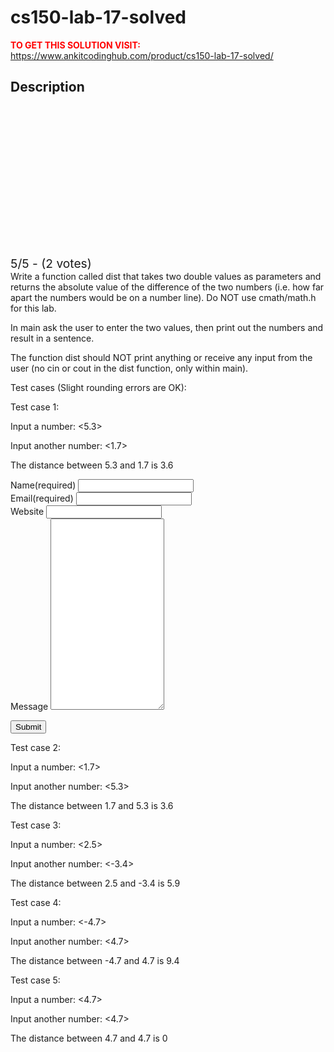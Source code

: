 # cs150-lab-17-solved



**<span style='color:red'>TO GET THIS SOLUTION VISIT:</span>** https://www.ankitcodinghub.com/product/cs150-lab-17-solved/

<h2>Description</h2>



<div class="kk-star-ratings kksr-auto kksr-align-center kksr-valign-top" data-payload="{&quot;align&quot;:&quot;center&quot;,&quot;id&quot;:&quot;128263&quot;,&quot;slug&quot;:&quot;default&quot;,&quot;valign&quot;:&quot;top&quot;,&quot;ignore&quot;:&quot;&quot;,&quot;reference&quot;:&quot;auto&quot;,&quot;class&quot;:&quot;&quot;,&quot;count&quot;:&quot;2&quot;,&quot;legendonly&quot;:&quot;&quot;,&quot;readonly&quot;:&quot;&quot;,&quot;score&quot;:&quot;5&quot;,&quot;starsonly&quot;:&quot;&quot;,&quot;best&quot;:&quot;5&quot;,&quot;gap&quot;:&quot;4&quot;,&quot;greet&quot;:&quot;Rate this product&quot;,&quot;legend&quot;:&quot;5\/5 - (2 votes)&quot;,&quot;size&quot;:&quot;24&quot;,&quot;title&quot;:&quot;CS150  Lab 17 Solved&quot;,&quot;width&quot;:&quot;138&quot;,&quot;_legend&quot;:&quot;{score}\/{best} - ({count} {votes})&quot;,&quot;font_factor&quot;:&quot;1.25&quot;}">
            
<div class="kksr-stars">
    
<div class="kksr-stars-inactive">
            <div class="kksr-star" data-star="1" style="padding-right: 4px">
            

<div class="kksr-icon" style="width: 24px; height: 24px;"></div>
        </div>
            <div class="kksr-star" data-star="2" style="padding-right: 4px">
            

<div class="kksr-icon" style="width: 24px; height: 24px;"></div>
        </div>
            <div class="kksr-star" data-star="3" style="padding-right: 4px">
            

<div class="kksr-icon" style="width: 24px; height: 24px;"></div>
        </div>
            <div class="kksr-star" data-star="4" style="padding-right: 4px">
            

<div class="kksr-icon" style="width: 24px; height: 24px;"></div>
        </div>
            <div class="kksr-star" data-star="5" style="padding-right: 4px">
            

<div class="kksr-icon" style="width: 24px; height: 24px;"></div>
        </div>
    </div>
    
<div class="kksr-stars-active" style="width: 138px;">
            <div class="kksr-star" style="padding-right: 4px">
            

<div class="kksr-icon" style="width: 24px; height: 24px;"></div>
        </div>
            <div class="kksr-star" style="padding-right: 4px">
            

<div class="kksr-icon" style="width: 24px; height: 24px;"></div>
        </div>
            <div class="kksr-star" style="padding-right: 4px">
            

<div class="kksr-icon" style="width: 24px; height: 24px;"></div>
        </div>
            <div class="kksr-star" style="padding-right: 4px">
            

<div class="kksr-icon" style="width: 24px; height: 24px;"></div>
        </div>
            <div class="kksr-star" style="padding-right: 4px">
            

<div class="kksr-icon" style="width: 24px; height: 24px;"></div>
        </div>
    </div>
</div>
                

<div class="kksr-legend" style="font-size: 19.2px;">
            5/5 - (2 votes)    </div>
    </div>
Write a function called dist that takes two double values as parameters and returns the absolute value of the difference of the two numbers (i.e. how far apart the numbers would be on a number line). Do NOT use cmath/math.h for this lab.

In main ask the user to enter the two values, then print out the numbers and result in a sentence.

The function dist should NOT print anything or receive any input from the user (no cin or cout in the dist function, only within main).

Test cases (Slight rounding errors are OK):

Test case 1:

Input a number: &lt;5.3&gt;

Input another number: &lt;1.7&gt;

The distance between 5.3 and 1.7 is 3.6

<div data-test="contact-form" id="contact-form-128263-2-1" class="wp-block-jetpack-contact-form-container ">
<form action="https://www.ankitcodinghub.com/product/cs150-lab-17-solved/#contact-form-128263-2-1" method="post" class="contact-form commentsblock" aria-label="CS150  Lab 17 Solved" novalidate="">

<div style="" class="grunion-field-name-wrap grunion-field-wrap">
<label for="g128263-2-1-name" class="grunion-field-label name">Name<span class="grunion-label-required" aria-hidden="true">(required)</span></label>
<input type="text" name="g128263-2-1-name" id="g128263-2-1-name" value="" class="name  grunion-field" required="" aria-required="true">
	</div>

<div style="" class="grunion-field-email-wrap grunion-field-wrap">
<label for="g128263-2-1-email" class="grunion-field-label email">Email<span class="grunion-label-required" aria-hidden="true">(required)</span></label>
<input type="email" name="g128263-2-1-email" id="g128263-2-1-email" value="" class="email  grunion-field" required="" aria-required="true">
	</div>

<div style="" class="grunion-field-url-wrap grunion-field-wrap">
<label for="g128263-2-1-website" class="grunion-field-label url">Website</label>
<input type="text" name="g128263-2-1-website" id="g128263-2-1-website" value="" class="url  grunion-field" title="Please enter a valid URL - https://www.example.com" oninvalid="setCustomValidity(&quot;Please enter a valid URL - https://www.example.com&quot;)" oninput="setCustomValidity(&quot;&quot;)" pattern="(?:(?:[Hh][Tt][Tt][Pp][Ss]?|[Ff][Tt][Pp]):\/\/)?(?:\S+(?::\S*)?@|\d{1,3}(?:\.\d{1,3}){3}|(?:(?:[a-zA-Z\d\u00a1-\uffff]+-?)*[a-zA-Z\d\u00a1-\uffff]+)(?:\.(?:[a-zA-Z\d\u00a1-\uffff]+-?)*[a-zA-Z\d\u00a1-\uffff]+)*(?:\.[a-zA-Z\u00a1-\uffff]{2,6}))(?::\d+)?(?:[^\s]*)?" data-type-override="url">
	</div>

<div style="" class="grunion-field-textarea-wrap grunion-field-wrap">
<label for="contact-form-comment-g128263-2-1-message" class="grunion-field-label textarea">Message</label>
<textarea style="" name="g128263-2-1-message" id="contact-form-comment-g128263-2-1-message" rows="20" class="textarea  grunion-field"></textarea>
	</div>
	<p class="contact-submit">
		<button type="submit" class="pushbutton-wide">Submit</button>		<input type="hidden" id="_wpnonce" name="_wpnonce" value="5a7630fe5b"><input type="hidden" name="_wp_http_referer" value="/product/cs150-lab-17-solved/">
		<input type="hidden" name="contact-form-id" value="128263-2-1">
		<input type="hidden" name="action" value="grunion-contact-form">
		<input type="hidden" name="contact-form-hash" value="bfab2874f3cdbe2f9e1896d19a9e8848e9773022">
	

<p style="display: none !important;" class="akismet-fields-container" data-prefix="ak_"><label>Δ<textarea name="ak_hp_textarea" cols="45" rows="8" maxlength="100"></textarea></label><input type="hidden" id="ak_js_2" name="ak_js" value="79"><script type="wphb-delay-type" data-jetpack-boost="ignore">document.getElementById( "ak_js_2" ).setAttribute( "value", ( new Date() ).getTime() );</script>
</form>
</div>
Test case 2:

Input a number: &lt;1.7&gt;

Input another number: &lt;5.3&gt;

The distance between 1.7 and 5.3 is 3.6

Test case 3:

Input a number: &lt;2.5&gt;

Input another number: &lt;-3.4&gt;

The distance between 2.5 and -3.4 is 5.9

Test case 4:

Input a number: &lt;-4.7&gt;

Input another number: &lt;4.7&gt;

The distance between -4.7 and 4.7 is 9.4

Test case 5:

Input a number: &lt;4.7&gt;

Input another number: &lt;4.7&gt;

The distance between 4.7 and 4.7 is 0
